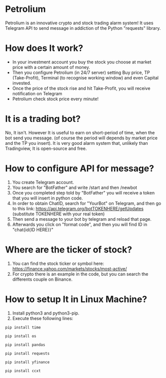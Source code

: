 # Petrolium
Petrolium is an innovative crypto and stock trading alarm system! It uses Telegram API to send message in addiction of the Python "requests" library.

# How does It work?
- In your investment account you buy the stock you choose at market price with a certain amount of money.
- Then you configure Petrolium (in 24/7 server) setting Buy price, TP (Take-Profit), Terminal (to recognise working window) and even Capital invested.
- Once the price of the stock rise and hit Take-Profit, you will receive notification on Telegram
- Petrolium check stock price every minute!

 # It is a trading bot?
 No, It isn't. However It is useful to earn on short-period of time, when the bot send you message. (of course the period will depends by market price and the TP you insert).
 It is very good alarm system that, unlikely than Tradingview, It is open-source and free.

# How to configure API for message?
1. You create Telegram account.
2. You search for "BotFather" and write /start and then /newbot
3. Once you completed step told by "BotFather" you will receive a token that you will insert in python code.
4. In order to obtain ChatID, search for "YourBot" on Telegram, and then go to this link:
   https://api.telegram.org/botTOKENHERE/getUpdates (substitute TOKENHERE with your real token)
5. Then send a message to your bot by telegram and reload that page.
6. Afterwards you click on "format code", and then you will find ID in "chat{id{ID HERE}}"

# Where are the ticker of stock?
1. You can find the stock ticker or symbol here: https://finance.yahoo.com/markets/stocks/most-active/
2. For crypto there is an example in the code, but you can search the differents couple on Binance.

 # How to setup It in Linux Machine?
 1. Install python3 and python3-pip.
 2. Execute these following lines:

```pip install time``` 

```pip install os``` 

```pip install pandas``` 

```pip install requests``` 

```pip install yfinance```

```pip install ccxt``` 
